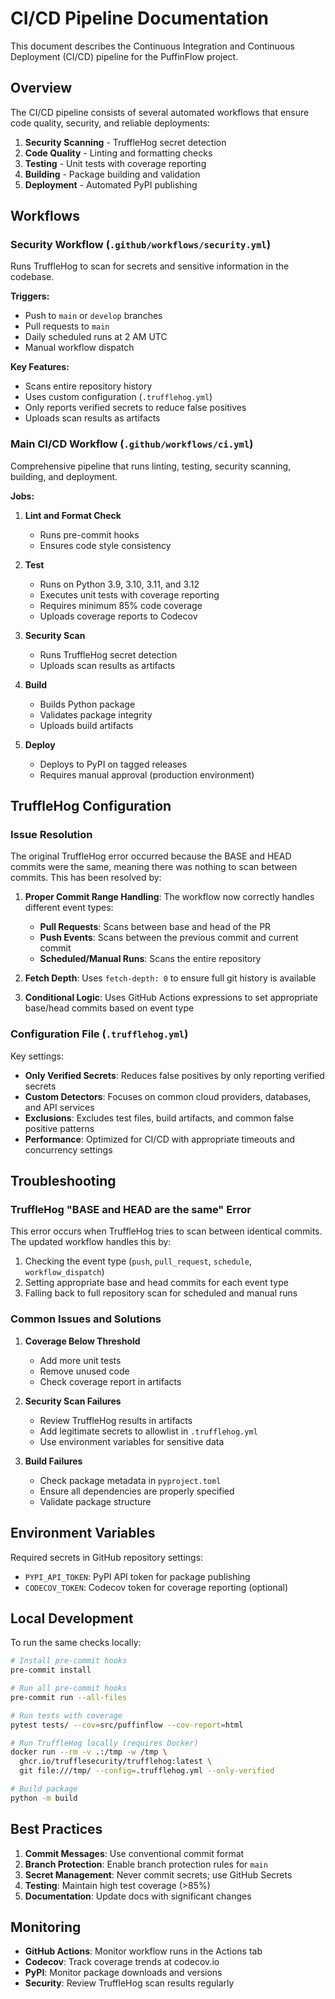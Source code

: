 # CI/CD Pipeline Documentation

This document describes the Continuous Integration and Continuous Deployment (CI/CD) pipeline for the PuffinFlow project.

## Overview

The CI/CD pipeline consists of several automated workflows that ensure code quality, security, and reliable deployments:

1. **Security Scanning** - TruffleHog secret detection
2. **Code Quality** - Linting and formatting checks
3. **Testing** - Unit tests with coverage reporting
4. **Building** - Package building and validation
5. **Deployment** - Automated PyPI publishing

## Workflows

### Security Workflow (`.github/workflows/security.yml`)

Runs TruffleHog to scan for secrets and sensitive information in the codebase.

**Triggers:**
- Push to `main` or `develop` branches
- Pull requests to `main`
- Daily scheduled runs at 2 AM UTC
- Manual workflow dispatch

**Key Features:**
- Scans entire repository history
- Uses custom configuration (`.trufflehog.yml`)
- Only reports verified secrets to reduce false positives
- Uploads scan results as artifacts

### Main CI/CD Workflow (`.github/workflows/ci.yml`)

Comprehensive pipeline that runs linting, testing, security scanning, building, and deployment.

**Jobs:**

1. **Lint and Format Check**
   - Runs pre-commit hooks
   - Ensures code style consistency

2. **Test**
   - Runs on Python 3.9, 3.10, 3.11, and 3.12
   - Executes unit tests with coverage reporting
   - Requires minimum 85% code coverage
   - Uploads coverage reports to Codecov

3. **Security Scan**
   - Runs TruffleHog secret detection
   - Uploads scan results as artifacts

4. **Build**
   - Builds Python package
   - Validates package integrity
   - Uploads build artifacts

5. **Deploy**
   - Deploys to PyPI on tagged releases
   - Requires manual approval (production environment)

## TruffleHog Configuration

### Issue Resolution

The original TruffleHog error occurred because the BASE and HEAD commits were the same, meaning there was nothing to scan between commits. This has been resolved by:

1. **Proper Commit Range Handling**: The workflow now correctly handles different event types:
   - **Pull Requests**: Scans between base and head of the PR
   - **Push Events**: Scans between the previous commit and current commit
   - **Scheduled/Manual Runs**: Scans the entire repository

2. **Fetch Depth**: Uses `fetch-depth: 0` to ensure full git history is available

3. **Conditional Logic**: Uses GitHub Actions expressions to set appropriate base/head commits based on event type

### Configuration File (`.trufflehog.yml`)

Key settings:
- **Only Verified Secrets**: Reduces false positives by only reporting verified secrets
- **Custom Detectors**: Focuses on common cloud providers, databases, and API services
- **Exclusions**: Excludes test files, build artifacts, and common false positive patterns
- **Performance**: Optimized for CI/CD with appropriate timeouts and concurrency settings

## Troubleshooting

### TruffleHog "BASE and HEAD are the same" Error

This error occurs when TruffleHog tries to scan between identical commits. The updated workflow handles this by:

1. Checking the event type (`push`, `pull_request`, `schedule`, `workflow_dispatch`)
2. Setting appropriate base and head commits for each event type
3. Falling back to full repository scan for scheduled and manual runs

### Common Issues and Solutions

1. **Coverage Below Threshold**
   - Add more unit tests
   - Remove unused code
   - Check coverage report in artifacts

2. **Security Scan Failures**
   - Review TruffleHog results in artifacts
   - Add legitimate secrets to allowlist in `.trufflehog.yml`
   - Use environment variables for sensitive data

3. **Build Failures**
   - Check package metadata in `pyproject.toml`
   - Ensure all dependencies are properly specified
   - Validate package structure

## Environment Variables

Required secrets in GitHub repository settings:

- `PYPI_API_TOKEN`: PyPI API token for package publishing
- `CODECOV_TOKEN`: Codecov token for coverage reporting (optional)

## Local Development

To run the same checks locally:

```bash
# Install pre-commit hooks
pre-commit install

# Run all pre-commit hooks
pre-commit run --all-files

# Run tests with coverage
pytest tests/ --cov=src/puffinflow --cov-report=html

# Run TruffleHog locally (requires Docker)
docker run --rm -v .:/tmp -w /tmp \
  ghcr.io/trufflesecurity/trufflehog:latest \
  git file:///tmp/ --config=.trufflehog.yml --only-verified

# Build package
python -m build
```

## Best Practices

1. **Commit Messages**: Use conventional commit format
2. **Branch Protection**: Enable branch protection rules for `main`
3. **Secret Management**: Never commit secrets; use GitHub Secrets
4. **Testing**: Maintain high test coverage (>85%)
5. **Documentation**: Update docs with significant changes

## Monitoring

- **GitHub Actions**: Monitor workflow runs in the Actions tab
- **Codecov**: Track coverage trends at codecov.io
- **PyPI**: Monitor package downloads and versions
- **Security**: Review TruffleHog scan results regularly